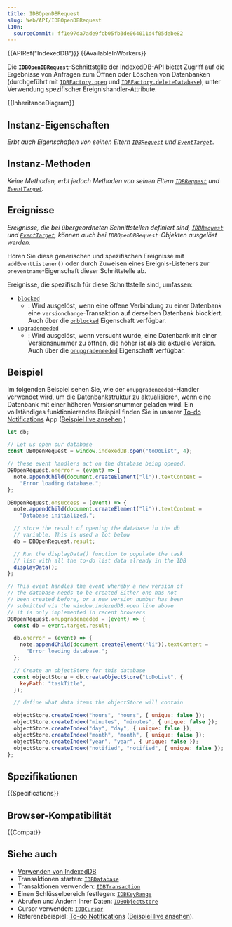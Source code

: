 ```yaml
---
title: IDBOpenDBRequest
slug: Web/API/IDBOpenDBRequest
l10n:
  sourceCommit: ff1e97da7ade9fcb05fb3de064011d4f05debe82
---
```


{{APIRef("IndexedDB")}} {{AvailableInWorkers}}

Die **`IDBOpenDBRequest`**-Schnittstelle der IndexedDB-API bietet Zugriff auf die Ergebnisse von Anfragen zum Öffnen oder Löschen von Datenbanken (durchgeführt mit [`IDBFactory.open`](/de/docs/Web/API/IDBFactory/open) und [`IDBFactory.deleteDatabase`](/de/docs/Web/API/IDBFactory/deleteDatabase)), unter Verwendung spezifischer Ereignishandler-Attribute.

{{InheritanceDiagram}}

## Instanz-Eigenschaften

_Erbt auch Eigenschaften von seinen Eltern [`IDBRequest`](/de/docs/Web/API/IDBRequest) und [`EventTarget`](/de/docs/Web/API/EventTarget)_.

## Instanz-Methoden

_Keine Methoden, erbt jedoch Methoden von seinen Eltern [`IDBRequest`](/de/docs/Web/API/IDBRequest) und [`EventTarget`](/de/docs/Web/API/EventTarget)._

## Ereignisse

_Ereignisse, die bei übergeordneten Schnittstellen definiert sind, [`IDBRequest`](/de/docs/Web/API/IDBRequest) und [`EventTarget`](/de/docs/Web/API/EventTarget), können auch bei `IDBOpenDBRequest`-Objekten ausgelöst werden._

Hören Sie diese generischen und spezifischen Ereignisse mit `addEventListener()` oder durch Zuweisen eines Ereignis-Listeners zur `oneventname`-Eigenschaft dieser Schnittstelle ab.

Ereignisse, die spezifisch für diese Schnittstelle sind, umfassen:

- [`blocked`](/de/docs/Web/API/IDBOpenDBRequest/blocked_event)
  - : Wird ausgelöst, wenn eine offene Verbindung zu einer Datenbank eine `versionchange`-Transaktion auf derselben Datenbank blockiert. Auch über die [`onblocked`](/de/docs/Web/API/IDBOpenDBRequest/blocked_event) Eigenschaft verfügbar.
- [`upgradeneeded`](/de/docs/Web/API/IDBOpenDBRequest/upgradeneeded_event)
  - : Wird ausgelöst, wenn versucht wurde, eine Datenbank mit einer Versionsnummer zu öffnen, die höher ist als die aktuelle Version. Auch über die [`onupgradeneeded`](/de/docs/Web/API/IDBOpenDBRequest/upgradeneeded_event) Eigenschaft verfügbar.

## Beispiel

Im folgenden Beispiel sehen Sie, wie der `onupgradeneeded`-Handler verwendet wird, um die Datenbankstruktur zu aktualisieren, wenn eine Datenbank mit einer höheren Versionsnummer geladen wird. Ein vollständiges funktionierendes Beispiel finden Sie in unserer [To-do Notifications](https://github.com/mdn/dom-examples/tree/main/to-do-notifications) App ([Beispiel live ansehen](https://mdn.github.io/dom-examples/to-do-notifications/).)

```js
let db;

// Let us open our database
const DBOpenRequest = window.indexedDB.open("toDoList", 4);

// these event handlers act on the database being opened.
DBOpenRequest.onerror = (event) => {
  note.appendChild(document.createElement("li")).textContent =
    "Error loading database.";
};

DBOpenRequest.onsuccess = (event) => {
  note.appendChild(document.createElement("li")).textContent =
    "Database initialized.";

  // store the result of opening the database in the db
  // variable. This is used a lot below
  db = DBOpenRequest.result;

  // Run the displayData() function to populate the task
  // list with all the to-do list data already in the IDB
  displayData();
};

// This event handles the event whereby a new version of
// the database needs to be created Either one has not
// been created before, or a new version number has been
// submitted via the window.indexedDB.open line above
// it is only implemented in recent browsers
DBOpenRequest.onupgradeneeded = (event) => {
  const db = event.target.result;

  db.onerror = (event) => {
    note.appendChild(document.createElement("li")).textContent =
      "Error loading database.";
  };

  // Create an objectStore for this database
  const objectStore = db.createObjectStore("toDoList", {
    keyPath: "taskTitle",
  });

  // define what data items the objectStore will contain

  objectStore.createIndex("hours", "hours", { unique: false });
  objectStore.createIndex("minutes", "minutes", { unique: false });
  objectStore.createIndex("day", "day", { unique: false });
  objectStore.createIndex("month", "month", { unique: false });
  objectStore.createIndex("year", "year", { unique: false });
  objectStore.createIndex("notified", "notified", { unique: false });
};
```

## Spezifikationen

{{Specifications}}

## Browser-Kompatibilität

{{Compat}}

## Siehe auch

- [Verwenden von IndexedDB](/de/docs/Web/API/IndexedDB_API/Using_IndexedDB)
- Transaktionen starten: [`IDBDatabase`](/de/docs/Web/API/IDBDatabase)
- Transaktionen verwenden: [`IDBTransaction`](/de/docs/Web/API/IDBTransaction)
- Einen Schlüsselbereich festlegen: [`IDBKeyRange`](/de/docs/Web/API/IDBKeyRange)
- Abrufen und Ändern Ihrer Daten: [`IDBObjectStore`](/de/docs/Web/API/IDBObjectStore)
- Cursor verwenden: [`IDBCursor`](/de/docs/Web/API/IDBCursor)
- Referenzbeispiel: [To-do Notifications](https://github.com/mdn/dom-examples/tree/main/to-do-notifications) ([Beispiel live ansehen](https://mdn.github.io/dom-examples/to-do-notifications/)).
